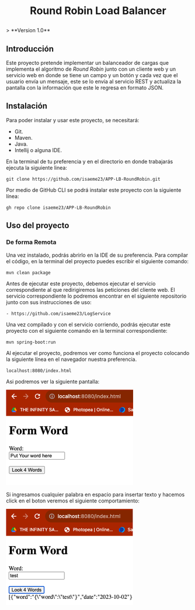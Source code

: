 <h1 align="center">
<p align="center">Round Robin Load Balancer</p>
</h1>
> **Version 1.0**

## Introducción
Este proyecto pretende implementar un balanceador de cargas que implementa el algoritmo de
*Round Robin* junto con un cliente web y un servicio web en donde se tiene un campo y un
botón y cada vez que el usuario envía un mensaje, este se lo envía al servicio REST y
actualiza la pantalla con la información que este le regresa en formato JSON.

## Instalación
Para poder instalar y usar este proyecto, se necesitará:
* Git.
* Maven.
* Java.
* Intellij o alguna IDE.

En la terminal de tu preferencia y en el directorio en donde trabajarás ejecuta la siguiente linea:

    git clone https://github.com/isaeme23/APP-LB-RoundRobin.git

Por medio de GitHub CLI se podrá instalar este proyecto con la siguiente línea:

    gh repo clone isaeme23/APP-LB-RoundRobin

## Uso del proyecto
### De forma Remota
Una vez instalado, podrás abrirlo en la IDE de su preferencia. Para compilar el código, en la terminal
del proyecto puedes escribir el siguiente comando:

    mvn clean package

Antes de ejecutar este proyecto, debemos ejecutar el servicio correspondiente al que redirigiremos las
peticiones del cliente web. El servicio correspondiente lo podremos encontrar en el siguiente repositorio
junto con sus instrucciones de uso:

```
- https://github.com/isaeme23/LogService
```

Una vez compilado y con el servicio corriendo, podrás ejecutar este proyecto con el siguiente comando en
la terminal correspondiente:

    mvn spring-boot:run

Al ejecutar el proyecto, podremos ver como funciona el proyecto colocando la siguiente línea en el navegador
nuestra preferencia.

    localhost:8080/index.html

Asi podremos ver la siguiente pantalla:

![](img/img1.png)

Si ingresamos cualquier palabra en espacio para insertar texto y hacemos click en el boton veremos el siguiente
comportamiento:

![img2.png](img/img2.png)

